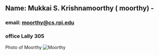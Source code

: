## Name: Mukkai S. Krishnamoorthy ( moorthy) - 
### email: moorthy@cs.rpi.edu 
### office Lally 305
Photo of Moorthy ![Moorthy](images/msk.jpg)
